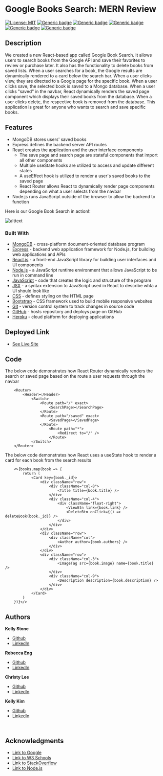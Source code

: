 # Google Books Search: MERN Review
[![License: MIT](https://img.shields.io/badge/License-MIT-green.svg)](https://opensource.org/licenses/MIT)
[![Generic badge](https://img.shields.io/badge/Hard_Dependancy-express-red.svg)](https://shields.io/)
[![Generic badge](https://img.shields.io/badge/Hard_Dependancy-axios-yellow.svg)](https://shields.io/)
[![Generic badge](https://img.shields.io/badge/Hard_Dependancy-mongoose-purple.svg)](https://shields.io/)
[![Generic badge](https://img.shields.io/badge/Hard_Dependancy-react_router_dom-blue.svg)](https://shields.io/)
[![Generic badge](https://img.shields.io/badge/Hard_Dependancy-if_env-orange.svg)](https://shields.io/)

 ## Description 
We created a new React-based app called Google Book Search. It allows users to search books from the Google API and save their favorites to review or purchase later. It also has the functionality to delete books from saved lists. When a user searches for a book, the Google results are dynamically rendered to a card below the search bar. When a user clicks view, they are directed to a Google page for the specific book. When a user clicks save, the selected book is saved to a Mongo database. When a user clicks "saved" in the navbar, React dynamically renders the saved page component which displays their saved books from the database. When a user clicks delete, the respective book is removed from the database. This application is great for anyone who wants to search and save specific books.

## Features
* MongoDB stores users' saved books
* Express defines the backend server API routes
* React creates the application and the user interface components
    * The save page and search page are stateful components that import all other components
    * Multiple useState hooks are utilized to access and update different states
    * A useEffect hook is utilized to render a user's saved books to the saved page
    * React Router allows React to dynamically render page components depending on what a user selects from the navbar
* Node.js runs JavaScript outside of the browser to allow the backend to function

Here is our Google Book Search in action!:

![alttext](googlebooksearch.gif)


### Built With
* [MongoDB](https://www.mongodb.com/) - cross-platform document-oriented database program
* [Express](https://expressjs.com/) - backend web application framework for Node.js, for building web applications and APIs
* [React.js](https://reactjs.org/) - a front-end JavaScript library for building user interfaces and UI components
* [Node.js](https://nodejs.org/en/) - a JavaScript runtime environment that allows JavaScript to be run in command line
* [JavaScript](https://developer.mozilla.org/en-US/docs/Web/JavaScript) - code that creates the logic and structure of the program
* [JSX](https://reactjs.org/docs/introducing-jsx.html) - a syntax extension to JavaScript used in React to describe whta a UI should look like
* [CSS](https://developer.mozilla.org/en-US/docs/Web/CSS) - defines styling on the HTML page
* [Bootstrap](https://getbootstrap.com/) - CSS framework used to build mobile responsive websites
* [Git](https://git-scm.com/) - version control system to track changes in source code
* [GitHub](https://github.com/) - hosts repository and deploys page on GitHub
* [Heroku](https://heroku.com) - cloud platform for deploying applications

## Deployed Link

* [See Live Site]()


## Code
The below code demonstrates how React Router dynamically renders the search or saved page based on the route a user requests through the navbar


        <Router>
            <Header></Header>
                <Switch>
                    <Route path="/" exact>
                        <SearchPage></SearchPage>
                    </Route>
                    <Route path="/saved" exact>
                        <SavedPage></SavedPage>
                    </Route>
                        <Route path="*">
                            <Redirect to="/" />
                        </Route>
                </Switch>
        </Router>

The below code demonstrates how React uses a useState hook to render a card for each book from the search results 

        <>{books.map(book => {
            return (
                <Card key={book._id}>
                    <div className="row">
                        <div className="col-8">
                            <Title title={book.title} />
                        </div>
                        <div className="col-4">
                            <div className="float-right">
                                <ViewBtn link={book.link} />
                                <DeleteBtn onClick={() => deleteBook(book._id)} />
                            </div>
                        </div>
                    </div>
                    <div className="row">
                        <div className="col">
                            <Author author={book.authors} />
                        </div>
                    </div>
                    <div className="row">
                        <div className="col-3">
                            <ImageTag src={book.image} name={book.title} />
                        </div>
                        <div className="col-9">
                            <Description description={book.description} />
                        </div>
                    </div>
                </Card>
            )
        })}</>


## Authors

**Kelly Stone** 

- [Github](https://github.com/kellystone4)
- [LinkedIn](https://www.linkedin.com/in/kelly-a-stone/)

**Rebecca Eng** 

- [Github](https://github.com/engrebecca)
- [LinkedIn](https://www.linkedin.com/in/engrebecca/)

**Christy Lee** 

- [Github](https://github.com/christyglee)
- [LinkedIn](https://www.linkedin.com/in/christy-lee/)

**Kelly Kim** 

- [Github](https://github.com/kellykim831)
- [LinkedIn](https://www.linkedin.com/in/realtorkellykim/)
<br> 

## Acknowledgments

* [Link to Google](https://www.google.com)
* [Link to W3 Schools](https://www.w3schools.com)
* [Link to StackOverflow](https://www.stackoverflow.com)
* [Link to Node.js](https://nodejs.org/en/)













